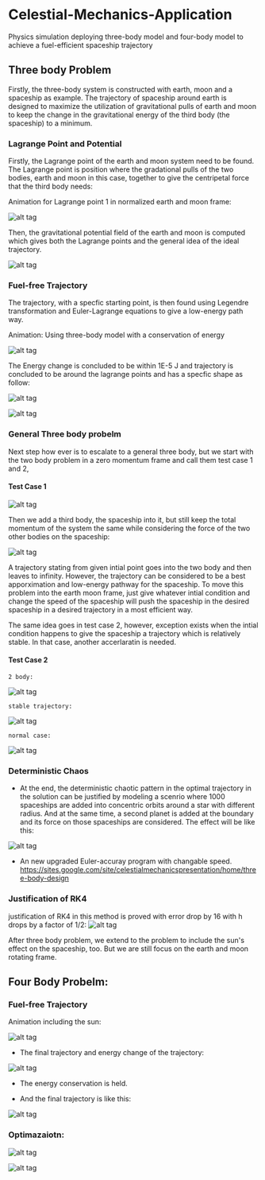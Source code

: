 # Celestial-Mechanics-Application
Physics simulation deploying three-body model and four-body model to achieve a fuel-efficient spaceship trajectory

## Three body Problem

Firstly, the three-body system is constructed with earth, moon and a spaceship as example. The trajectory of spaceship around earth is designed to maximize the utilization of gravitational pulls of earth and moon to keep the change in the gravitational energy of the third body (the spaceship) to a minimum.

### Lagrange Point and Potential

Firstly, the Lagrange point of the earth and moon system need to be found. The Lagrange point is position where the gradational pulls of the two bodies, earth and moon in this case, together to give the centripetal force that the third body needs:

Animation for Lagrange point 1 in normalized earth and moon frame:

![alt tag](https://github.com/ZhekaiJin/Celestial-Mechanics-Application/blob/three_body_problem/Lagrange%20field%20and%20point/L1.gif)

Then, the gravitational potential field of the earth and moon is computed which gives both the Lagrange points and the general idea of the ideal trajectory.

![alt tag](https://github.com/ZhekaiJin/Celestial-Mechanics-Application/blob/three_body_problem/Lagrange%20field%20and%20point/2-D%20plot.png)

### Fuel-free Trajectory

The trajectory, with a specfic starting point, is then found using Legendre transformation and Euler-Lagrange equations to give a low-energy path way. 

Animation: Using three-body model with a conservation of energy

![alt tag](https://github.com/ZhekaiJin/Celestial-Mechanics-Application/blob/three_body_problem/Animation%20part/Animation.gif)

The Energy change is concluded to be within 1E-5 J and trajectory is concluded to be around the lagrange points and has a specfic shape as follow:

![alt tag](https://github.com/ZhekaiJin/Celestial-Mechanics-Application/blob/three_body_problem/Optimum%20Trajectory%20in%20earth_moon%20system/RK4%20approximation%20by%20Jacob/Position_3_body--Jacob.png)

![alt tag](https://github.com/ZhekaiJin/Celestial-Mechanics-Application/blob/three_body_problem/Optimum%20Trajectory%20in%20earth_moon%20system/RK4%20approximation%20by%20Jacob/Energy--Jacob.png)

### General Three body probelm 

Next step how ever is to escalate to a general three body, but we start with the two body problem in a zero momentum frame and call them test case 1 and 2,

#### Test Case 1

![alt tag](https://github.com/ZhekaiJin/Celestial-Mechanics-Application/blob/three_body_problem/Primitive%20three%20body%20problem/zero%20momentum%20attempt/test%20case%201/2_body_testcase1.gif)

Then we add a third body, the spaceship into it, but still keep the total momentum of the system the same while considering the force of the two other bodies on the spaceship:

![alt tag](https://github.com/ZhekaiJin/Celestial-Mechanics-Application/blob/three_body_problem/Primitive%20three%20body%20problem/zero%20momentum%20attempt/test%20case%201/spaceship%20ani.gif)

A trajectory stating from given intial point goes into the two body and then leaves to infinity. However, the trajectory can be considered to be a best apporximation and low-energy pathway for the spaceship. To move this problem into the earth moon frame, just give whatever intial condition and change the speed of the spaceship will push the spaceship in the desired spaceship in a desired trajectory in a most efficient way.

The same idea goes in test case 2, however, exception exists when the intial condition happens to give the spaceship a trajectory which is relatively stable. In that case, another accerlaratin is needed.

#### Test Case 2

`2 body: ` 

![alt tag](https://github.com/ZhekaiJin/Celestial-Mechanics-Application/blob/three_body_problem/Primitive%20three%20body%20problem/zero%20momentum%20attempt/test%20case%202/2body_case2.gif)

`stable trajectory: `

![alt tag](https://github.com/ZhekaiJin/Celestial-Mechanics-Application/blob/three_body_problem/Primitive%20three%20body%20problem/zero%20momentum%20attempt/test%20case%202/stable_testcase2.gif)

`normal case:`

![alt tag](https://github.com/ZhekaiJin/Celestial-Mechanics-Application/blob/three_body_problem/Primitive%20three%20body%20problem/zero%20momentum%20attempt/test%20case%202/unstable_testcase2.gif)

### Deterministic Chaos

* At the end, the deterministic chaotic pattern in the optimal trajectory in the solution can be justified by modeling a scenrio where 1000 spaceships are added into concentric orbits around a star with different radius. And at the same time, a second planet is added at the boundary and its force on those spaceships are considered. The effect will be like this:

![alt tag](https://github.com/ZhekaiJin/Celestial-Mechanics-Application/blob/three_body_problem/Primitive%20three%20body%20problem/Influence%20on%20test%20spaceship/restricted_threebody/optimized.gif)

* An new upgraded Euler-accuray program with changable speed.
https://sites.google.com/site/celestialmechanicspresentation/home/three-body-design

### Justification of RK4

justification of RK4 in this method is proved with error drop by 16 with h drops by a factor of 1/2:
![alt tag](https://github.com/ZhekaiJin/Celestial-Mechanics-Application/blob/master/Optimum%20Trajectory%20in%20earth_moon%20system/output-2.png)



After three body problem, we extend to the problem to include the sun's effect on the spaceship, too. But we are still focus on the earth and moon rotating frame.

## Four Body Probelm:

### Fuel-free Trajectory

Animation including the sun:

![alt tag](https://github.com/ZhekaiJin/Celestial-Mechanics-Application/blob/four_body-problem/Presentation/4%20BODY.gif)


* The final trajectory and energy change of the trajectory:

![alt tag](https://github.com/ZhekaiJin/Celestial-Mechanics-Application/blob/four_body-problem/Presentation/18217721_1908629269426223_312539679_n.png)

* The energy conservation is held.

* And the final trajectory is like this:

![alt tag](https://github.com/ZhekaiJin/Celestial-Mechanics-Application/blob/four_body-problem/Presentation/18254533_1908629252759558_1318339708_n.png)


### Optimazaiotn:


![alt tag](https://github.com/ZhekaiJin/Celestial-Mechanics-Application/blob/master/Presentation/show.png)



![alt tag](https://github.com/ZhekaiJin/Celestial-Mechanics-Application/blob/four_body-problem/Optimazation%20in%20four%20body%20system/output.png)

